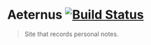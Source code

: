# Aeternus [![Build Status](https://www.travis-ci.org/aeternuss/aeternus.svg?branch=master)](https://www.travis-ci.org/aeternuss/aeternus)

> Site that records personal notes.

